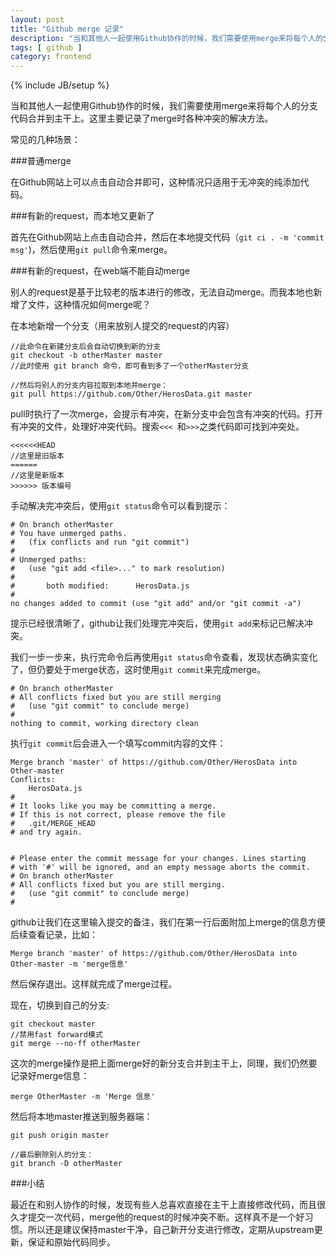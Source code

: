 ```yaml
---
layout: post
title: "Github merge 记录"
description: "当和其他人一起使用Github协作的时候，我们需要使用merge来将每个人的分支代码合并到主干上。这里主要记录了merge时各种冲突的解决方法。"
tags: [ github ]
category: frontend
---
```

{% include JB/setup %}

当和其他人一起使用Github协作的时候，我们需要使用merge来将每个人的分支代码合并到主干上。这里主要记录了merge时各种冲突的解决方法。

常见的几种场景：

###普通merge

在Github网站上可以点击自动合并即可，这种情况只适用于无冲突的纯添加代码。

###有新的request，而本地又更新了

首先在Github网站上点击自动合并，然后在本地提交代码（`git ci . -m 'commit msg'`)，然后使用`git pull`命令来merge。

###有新的request，在web端不能自动merge

别人的request是基于比较老的版本进行的修改，无法自动merge。而我本地也新增了文件，这种情况如何merge呢？

在本地新增一个分支（用来放别人提交的request的内容）

    //此命令在新建分支后会自动切换到新的分支
    git checkout -b otherMaster master
    //此时使用 git branch 命令，即可看到多了一个otherMaster分支

    //然后将别人的分支内容拉取到本地并merge：
    git pull https://github.com/Other/HerosData.git master
    
pull时执行了一次merge，会提示有冲突，在新分支中会包含有冲突的代码。打开有冲突的文件，处理好冲突代码。搜索`<<< `和`>>>`之类代码即可找到冲突处。

    <<<<<<HEAD
    //这里是旧版本
    ======
    //这里是新版本
    >>>>>> 版本编号

手动解决完冲突后，使用`git status`命令可以看到提示：

    # On branch otherMaster
    # You have unmerged paths.
    #   (fix conflicts and run "git commit")
    #
    # Unmerged paths:
    #   (use "git add <file>..." to mark resolution)
    #
    #       both modified:      HerosData.js
    #
    no changes added to commit (use "git add" and/or "git commit -a")
    
提示已经很清晰了，github让我们处理完冲突后，使用`git add`来标记已解决冲突。

我们一步一步来，执行完命令后再使用`git status`命令查看，发现状态确实变化了，但仍要处于merge状态，这时使用`git commit`来完成merge。

    # On branch otherMaster
    # All conflicts fixed but you are still merging
    #   (use "git commit" to conclude merge)
    #
    nothing to commit, working directory clean
   
执行`git commit`后会进入一个填写commit内容的文件：

    Merge branch 'master' of https://github.com/Other/HerosData into Other-master
    Conflicts:
    	HerosData.js
    #
    # It looks like you may be committing a merge.
    # If this is not correct, please remove the file
    #	.git/MERGE_HEAD
    # and try again.
    
    
    # Please enter the commit message for your changes. Lines starting
    # with '#' will be ignored, and an empty message aborts the commit.
    # On branch otherMaster
    # All conflicts fixed but you are still merging.
    #   (use "git commit" to conclude merge)
    #

github让我们在这里输入提交的备注，我们在第一行后面附加上merge的信息方便后续查看记录，比如：

    Merge branch 'master' of https://github.com/Other/HerosData into Other-master -m 'merge信息'
    
然后保存退出。这样就完成了merge过程。

现在，切换到自己的分支:

    git checkout master
    //禁用fast forward模式
    git merge --no-ff otherMaster

这次的merge操作是把上面merge好的新分支合并到主干上，同理，我们仍然要记录好merge信息：

    merge OtherMaster -m 'Merge 信息'

然后将本地master推送到服务器端：

    git push origin master

    //最后删除别人的分支：
    git branch -D otherMaster
    
###小结

最近在和别人协作的时候，发现有些人总喜欢直接在主干上直接修改代码，而且很久才提交一次代码，merge他的request的时候冲突不断。这样真不是一个好习惯。所以还是建议保持master干净，自己新开分支进行修改，定期从upstream更新，保证和原始代码同步。
